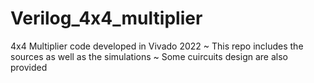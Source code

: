# Verilog_4x4_multiplier

4x4 Multiplier code developed in Vivado 2022
~ This repo includes the sources as well as the simulations
~ Some cuircuits design are also provided
